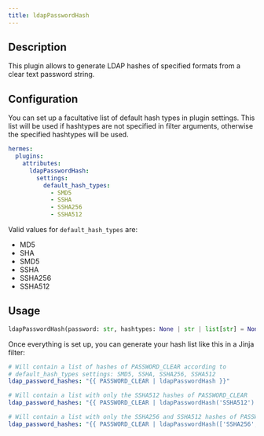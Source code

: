 ```yaml
---
title: ldapPasswordHash
---
```


## Description

This plugin allows to generate LDAP hashes of specified formats from a clear text password string.

## Configuration

You can set up a facultative list of default hash types in plugin settings. This list will be used if hashtypes are not specified in filter arguments, otherwise the specified hashtypes will be used.

```yaml
hermes:
  plugins:
    attributes:
      ldapPasswordHash:
        settings:
          default_hash_types:
            - SMD5
            - SSHA
            - SSHA256
            - SSHA512
```

Valid values for `default_hash_types` are:

- MD5
- SHA
- SMD5
- SSHA
- SSHA256
- SSHA512

## Usage

```python
ldapPasswordHash(password: str, hashtypes: None | str | list[str] = None) → list[str]
```

Once everything is set up, you can generate your hash list like this in a Jinja filter:

```yaml
# Will contain a list of hashes of PASSWORD_CLEAR according to
# default_hash_types settings: SMD5, SSHA, SSHA256, SSHA512
ldap_password_hashes: "{{ PASSWORD_CLEAR | ldapPasswordHash }}"

# Will contain a list with only the SSHA512 hashes of PASSWORD_CLEAR
ldap_password_hashes: "{{ PASSWORD_CLEAR | ldapPasswordHash('SSHA512') }}"

# Will contain a list with only the SSHA256 and SSHA512 hashes of PASSWORD_CLEAR
ldap_password_hashes: "{{ PASSWORD_CLEAR | ldapPasswordHash(['SSHA256', 'SSHA512']) }}"
```
